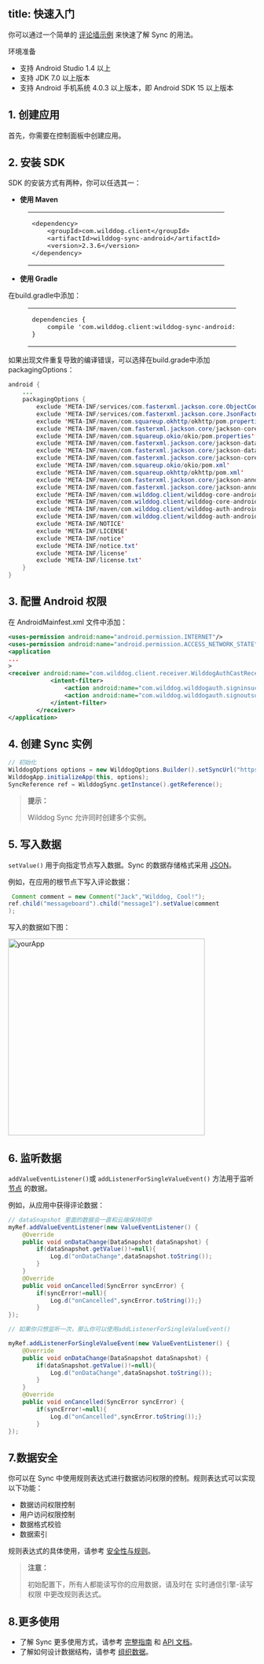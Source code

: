 
title: 快速入门
---

你可以通过一个简单的 [评论墙示例](https://github.com/WildDogTeam/sync-quickstart-android) 来快速了解 Sync 的用法。


<div class="env">
    <p class="env-title">环境准备</p>
    <ul>
        <li>支持 Android Studio 1.4 以上</li>
        <li>支持 JDK 7.0 以上版本</li>
        <li>支持 Android 手机系统 4.0.3 以上版本，即 Android SDK 15 以上版本</li>
    </ul>
</div>

## 1. 创建应用

首先，你需要在控制面板中创建应用。

## 2. 安装 SDK

SDK 的安装方式有两种，你可以任选其一：

* **使用 Maven**

<figure class="highlight xml"><table><tbody><tr><td class="code"><pre><div class="line"><span class="tag">&lt;<span class="name">dependency</span>&gt;</span></div><div class="line">    <span class="tag">&lt;<span class="name">groupId</span>&gt;</span>com.wilddog.client<span class="tag">&lt;/<span class="name">groupId</span>&gt;</span></div><div class="line">    <span class="tag">&lt;<span class="name">artifactId</span>&gt;</span>wilddog-sync-android<span class="tag">&lt;/<span class="name">artifactId</span>&gt;</span></div><div class="line">    <span class="tag">&lt;<span class="name">version</span>&gt;</span><span class="sync_android_v">2.3.6</span><span class="tag">&lt;/<span class="name">version</span>&gt;</span></div><div class="line"><span class="tag">&lt;/<span class="name">dependency</span>&gt;</span></div></pre></td></tr></tbody></table></figure>

* **使用 Gradle**

在build.gradle中添加：

<figure class="highlight java"><table><tbody><tr><td class="code"><pre><div class="line">dependencies {</div><div class="line">    compile <span class="string">&apos;com.wilddog.client:wilddog-sync-android:<span class="sync_android_v">2.3.6</span>&apos;</span></div><div class="line">}</div></pre></td></tr></tbody></table></figure>

如果出现文件重复导致的编译错误，可以选择在build.grade中添加packagingOptions：

```java
android {
    ...
    packagingOptions {
        exclude 'META-INF/services/com.fasterxml.jackson.core.ObjectCodec'
        exclude 'META-INF/services/com.fasterxml.jackson.core.JsonFactory'
        exclude 'META-INF/maven/com.squareup.okhttp/okhttp/pom.properties'
        exclude 'META-INF/maven/com.fasterxml.jackson.core/jackson-core/pom.xml'
        exclude 'META-INF/maven/com.squareup.okio/okio/pom.properties'
        exclude 'META-INF/maven/com.fasterxml.jackson.core/jackson-databind/pom.xml'
        exclude 'META-INF/maven/com.fasterxml.jackson.core/jackson-databind/pom.properties'
        exclude 'META-INF/maven/com.fasterxml.jackson.core/jackson-core/pom.properties'
        exclude 'META-INF/maven/com.squareup.okio/okio/pom.xml'
        exclude 'META-INF/maven/com.squareup.okhttp/okhttp/pom.xml'
        exclude 'META-INF/maven/com.fasterxml.jackson.core/jackson-annotations/pom.properties'
        exclude 'META-INF/maven/com.fasterxml.jackson.core/jackson-annotations/pom.xml'
        exclude 'META-INF/maven/com.wilddog.client/wilddog-core-android/pom.xml'
        exclude 'META-INF/maven/com.wilddog.client/wilddog-core-android/pom.properties'
        exclude 'META-INF/maven/com.wilddog.client/wilddog-auth-android/pom.xml'
        exclude 'META-INF/maven/com.wilddog.client/wilddog-auth-android/pom.properties'
        exclude 'META-INF/NOTICE'
        exclude 'META-INF/LICENSE'
        exclude 'META-INF/notice'
        exclude 'META-INF/notice.txt'
        exclude 'META-INF/license'
        exclude 'META-INF/license.txt'
    }
}
```


## 3. 配置 Android 权限

在 AndroidMainfest.xml 文件中添加：

```xml
<uses-permission android:name="android.permission.INTERNET"/>
<uses-permission android:name="android.permission.ACCESS_NETWORK_STATE"/>
<application 
...
>
<receiver android:name="com.wilddog.client.receiver.WilddogAuthCastReceiver">
            <intent-filter>
                <action android:name="com.wilddog.wilddogauth.signinsuccess"/>
                <action android:name="com.wilddog.wilddogauth.signoutsuccess"/>
            </intent-filter>
        </receiver>
</application>		
```


## 4. 创建 Sync 实例

```java
// 初始化
WilddogOptions options = new WilddogOptions.Builder().setSyncUrl("https://<wilddog appId>.wilddogio.com").build();
WilddogApp.initializeApp(this, options);
SyncReference ref = WilddogSync.getInstance().getReference();
```

<blockquote class="notice">
  <p><strong>提示：</strong></p>

 Wilddog Sync 允许同时创建多个实例。

</blockquote>

## 5. 写入数据

`setValue()` 用于向指定节点写入数据。Sync 的数据存储格式采用 [JSON](http://json.org/json-zh.html)。

例如，在应用的根节点下写入评论数据：

```java
 Comment comment = new Comment("Jack","Wilddog, Cool!");
ref.child("messageboard").child("message1").setValue(comment
);
```

写入的数据如下图：

 <img src="/images/saveapp.png" alt="yourApp" width="400">



## 6. 监听数据
 `addValueEventListener()`或 `addListenerForSingleValueEvent()` 方法用于监听 [节点](/guide/reference/term.html#节点) 的数据。

例如，从应用中获得评论数据：

```java
// dataSnapshot 里面的数据会一直和云端保持同步
myRef.addValueEventListener(new ValueEventListener() {
    @Override
    public void onDataChange(DataSnapshot dataSnapshot) {
        if(dataSnapshot.getValue()!=null){
        	Log.d("onDataChange",dataSnapshot.toString());
        }
    }
    @Override
    public void onCancelled(SyncError syncError) {
        if(syncError!=null){
     		Log.d("onCancelled",syncError.toString());}
        }
});

// 如果你只想监听一次，那么你可以使用addListenerForSingleValueEvent()

myRef.addListenerForSingleValueEvent(new ValueEventListener() {
    @Override
    public void onDataChange(DataSnapshot dataSnapshot) {
        if(dataSnapshot.getValue()!=null){
        	Log.d("onDataChange",dataSnapshot.toString());
        }
    }
    @Override
    public void onCancelled(SyncError syncError) {
        if(syncError!=null){
     		Log.d("onCancelled",syncError.toString());}
        }
});
```


## 7.数据安全

你可以在 Sync 中使用规则表达式进行数据访问权限的控制。规则表达式可以实现以下功能：

- 数据访问权限控制
- 用户访问权限控制
- 数据格式校验
- 数据索引

规则表达式的具体使用，请参考 [安全性与规则](/sync/Android/rules/introduce.html)。

<blockquote class="warning">
  <p><strong>注意：</strong></p>

初始配置下，所有人都能读写你的应用数据，请及时在 实时通信引擎-读写权限 中更改规则表达式。

</blockquote>

## 8.更多使用

- 了解 Sync 更多使用方式，请参考 [完整指南](/sync/Android/guide/save-data.html) 和 [API 文档](/sync/Android/api/WilddogOptions.html)。
- 了解如何设计数据结构，请参考 [组织数据](/sync/Android/guide/bestpractice/structure-data.html)。
